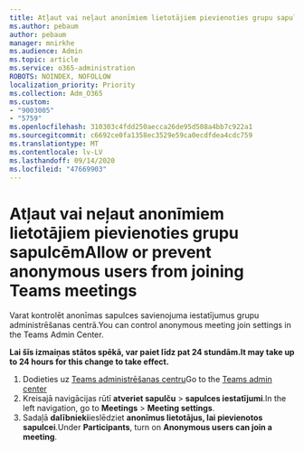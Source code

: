 ```yaml
---
title: Atļaut vai neļaut anonīmiem lietotājiem pievienoties grupu sapulcēm
ms.author: pebaum
author: pebaum
manager: mnirkhe
ms.audience: Admin
ms.topic: article
ms.service: o365-administration
ROBOTS: NOINDEX, NOFOLLOW
localization_priority: Priority
ms.collection: Adm_O365
ms.custom:
- "9003005"
- "5759"
ms.openlocfilehash: 310303c4fdd250aecca26de95d508a4bb7c922a1
ms.sourcegitcommit: c6692ce0fa1358ec3529e59ca0ecdfdea4cdc759
ms.translationtype: MT
ms.contentlocale: lv-LV
ms.lasthandoff: 09/14/2020
ms.locfileid: "47669903"
---
```

# <a name="allow-or-prevent-anonymous-users-from-joining-teams-meetings"></a><span data-ttu-id="2427e-102">Atļaut vai neļaut anonīmiem lietotājiem pievienoties grupu sapulcēm</span><span class="sxs-lookup"><span data-stu-id="2427e-102">Allow or prevent anonymous users from joining Teams meetings</span></span>

<span data-ttu-id="2427e-103">Varat kontrolēt anonīmas sapulces savienojuma iestatījumus grupu administrēšanas centrā.</span><span class="sxs-lookup"><span data-stu-id="2427e-103">You can control anonymous meeting join settings in the Teams Admin Center.</span></span>

<span data-ttu-id="2427e-104">**Lai šīs izmaiņas stātos spēkā, var paiet līdz pat 24 stundām.**</span><span class="sxs-lookup"><span data-stu-id="2427e-104">**It may take up to 24 hours for this change to take effect.**</span></span>

1.  <span data-ttu-id="2427e-105">Dodieties uz [Teams administrēšanas centru](https://admin.teams.microsoft.com)</span><span class="sxs-lookup"><span data-stu-id="2427e-105">Go to the [Teams admin center](https://admin.teams.microsoft.com)</span></span>
2.  <span data-ttu-id="2427e-106">Kreisajā navigācijas rūtī **atveriet sapulču**   >   **sapulces iestatījumi**.</span><span class="sxs-lookup"><span data-stu-id="2427e-106">In the left navigation, go to  **Meetings**  >  **Meeting settings**.</span></span>
3.  <span data-ttu-id="2427e-107">Sadaļā  **dalībnieki**ieslēdziet  **anonīmus lietotājus, lai pievienotos sapulcei**.</span><span class="sxs-lookup"><span data-stu-id="2427e-107">Under  **Participants**, turn on  **Anonymous users can join a meeting**.</span></span>